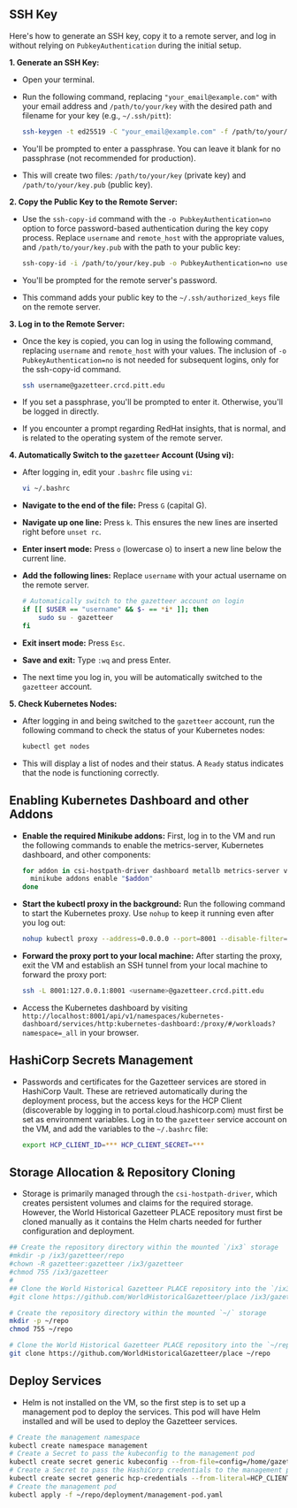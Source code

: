 ## SSH Key

Here's how to generate an SSH key, copy it to a remote server, and log in without relying on `PubkeyAuthentication`
during the initial setup.

**1. Generate an SSH Key:**

* Open your terminal.
* Run the following command, replacing `"your_email@example.com"` with your email address and `/path/to/your/key` with
  the desired path and filename for your key (e.g., `~/.ssh/pitt`):

  ```bash
  ssh-keygen -t ed25519 -C "your_email@example.com" -f /path/to/your/key
  ```

* You'll be prompted to enter a passphrase. You can leave it blank for no passphrase (not recommended for production).
* This will create two files: `/path/to/your/key` (private key) and `/path/to/your/key.pub` (public key).

**2. Copy the Public Key to the Remote Server:**

* Use the `ssh-copy-id` command with the `-o PubkeyAuthentication=no` option to force password-based authentication
  during the key copy process. Replace `username` and `remote_host` with the appropriate values, and
  `/path/to/your/key.pub` with the path to your public key:

  ```bash
  ssh-copy-id -i /path/to/your/key.pub -o PubkeyAuthentication=no username@gazetteer.crcd.pitt.edu
  ```

* You'll be prompted for the remote server's password.
* This command adds your public key to the `~/.ssh/authorized_keys` file on the remote server.

**3. Log in to the Remote Server:**

* Once the key is copied, you can log in using the following command, replacing `username` and `remote_host` with your
  values. The inclusion of `-o PubkeyAuthentication=no` is not needed for subsequent logins, only for the ssh-copy-id
  command.

    ```bash
    ssh username@gazetteer.crcd.pitt.edu
    ```

* If you set a passphrase, you'll be prompted to enter it. Otherwise, you'll be logged in directly.
* If you encounter a prompt regarding RedHat insights, that is normal, and is related to the operating system of the
  remote server.

**4. Automatically Switch to the `gazetteer` Account (Using vi):**

* After logging in, edit your `.bashrc` file using `vi`:

  ```bash
  vi ~/.bashrc
  ```

* **Navigate to the end of the file:** Press `G` (capital G).
* **Navigate up one line:** Press `k`. This ensures the new lines are inserted right before `unset rc`.
* **Enter insert mode:** Press `o` (lowercase o) to insert a new line below the current line.
* **Add the following lines:** Replace `username` with your actual username on the remote server.

  ```bash
  # Automatically switch to the gazetteer account on login
  if [[ $USER == "username" && $- == *i* ]]; then
      sudo su - gazetteer
  fi
  ```

* **Exit insert mode:** Press `Esc`.
* **Save and exit:** Type `:wq` and press Enter.

* The next time you log in, you will be automatically switched to the `gazetteer` account.

**5. Check Kubernetes Nodes:**

* After logging in and being switched to the `gazetteer` account, run the following command to check the status of your
  Kubernetes nodes:

  ```bash
  kubectl get nodes
  ```

* This will display a list of nodes and their status. A `Ready` status indicates that the node is functioning correctly.

## Enabling Kubernetes Dashboard and other Addons

* **Enable the required Minikube addons:** First, log in to the VM and run the following commands to enable the
  metrics-server, Kubernetes dashboard, and other components:
     ```bash
     for addon in csi-hostpath-driver dashboard metallb metrics-server volumesnapshots; do
       minikube addons enable "$addon"
     done
     ```

* **Start the kubectl proxy in the background:** Run the following command to start the Kubernetes proxy. Use `nohup` to
  keep it running even after you log out:
     ```bash
     nohup kubectl proxy --address=0.0.0.0 --port=8001 --disable-filter=true > kubectl_proxy.log 2>&1 &
     ```

* **Forward the proxy port to your local machine:** After starting the proxy, exit the VM and establish an SSH tunnel
  from your local machine to forward the proxy port:
     ```bash
     ssh -L 8001:127.0.0.1:8001 <username>@gazetteer.crcd.pitt.edu
     ```

* Access the Kubernetes dashboard by visiting
  `http://localhost:8001/api/v1/namespaces/kubernetes-dashboard/services/http:kubernetes-dashboard:/proxy/#/workloads?namespace=_all`
  in your browser.

## HashiCorp Secrets Management

* Passwords and certificates for the Gazetteer services are stored in HashiCorp Vault. These are retrieved automatically
  during the deployment process, but the access keys for the HCP Client (discoverable by logging in to
  portal.cloud.hashicorp.com) must first be set as environment variables. Log in to the `gazetteer` service account on
  the VM, and add the variables to the `~/.bashrc` file:

  ```bash
  export HCP_CLIENT_ID=*** HCP_CLIENT_SECRET=***
  ```

## Storage Allocation & Repository Cloning

* Storage is primarily managed through the `csi-hostpath-driver`, which creates persistent volumes and claims for the
  required storage. However, the World Historical Gazetteer PLACE repository must first be cloned manually as it
  contains the Helm charts needed for further configuration and deployment.

```bash
## Create the repository directory within the mounted `/ix3` storage
#mkdir -p /ix3/gazetteer/repo
#chown -R gazetteer:gazetteer /ix3/gazetteer
#chmod 755 /ix3/gazetteer
#
## Clone the World Historical Gazetteer PLACE repository into the `/ix3/gazetteer/repo` directory
#git clone https://github.com/WorldHistoricalGazetteer/place /ix3/gazetteer/repo
```

```bash
# Create the repository directory within the mounted `~/` storage
mkdir -p ~/repo
chmod 755 ~/repo

# Clone the World Historical Gazetteer PLACE repository into the `~/repo` directory
git clone https://github.com/WorldHistoricalGazetteer/place ~/repo
```

## Deploy Services

* Helm is not installed on the VM, so the first step is to set up a management pod to deploy the services. This pod will
  have Helm installed and will be used to deploy the Gazetteer services.

```bash
# Create the management namespace
kubectl create namespace management
# Create a Secret to pass the kubeconfig to the management pod
kubectl create secret generic kubeconfig --from-file=config=/home/gazetteer/.kube/config -n management
# Create a Secret to pass the HashiCorp credentials to the management pod
kubectl create secret generic hcp-credentials --from-literal=HCP_CLIENT_ID="$HCP_CLIENT_ID" --from-literal=HCP_CLIENT_SECRET="$HCP_CLIENT_SECRET" -n management
# Create the management pod
kubectl apply -f ~/repo/deployment/management-pod.yaml
```
